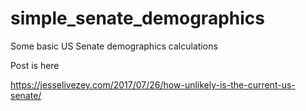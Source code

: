 # simple_senate_demographics
Some basic US Senate demographics calculations

Post is here

https://jesselivezey.com/2017/07/26/how-unlikely-is-the-current-us-senate/
